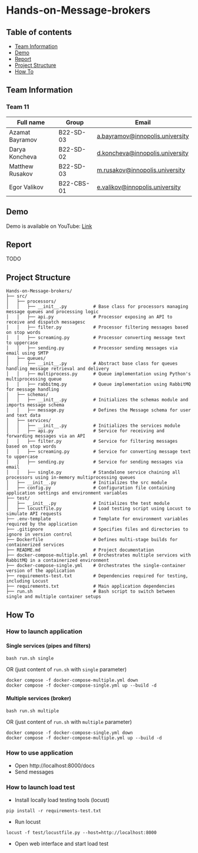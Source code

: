 # Hands-on-Message-brokers

## Table of contents

* [Team Information](#team-information)
* [Demo](#demo)
* [Report](#report)
* [Project Structure](#project-structure)
* [How To](#how-to)

## Team Information

### Team 11

| Full name       | Group     | Email                           |
|-----------------|-----------|---------------------------------|
| Azamat Bayramov | B22-SD-03 | a.bayramov@innopolis.university |
| Darya Koncheva  | B22-SD-02 | d.koncheva@innopolis.university |
| Matthew Rusakov | B22-SD-03 | m.rusakov@innopolis.university  |
| Egor Valikov    | B22-CBS-01| e.valikov@innopolis.university  |

## Demo

Demo is available on YouTube: [Link](https://youtu.be/6ck_1lZ0SNU)

## Report

TODO

## Project Structure

```
Hands-on-Message-brokers/
├── src/
│   ├── processors/
│   │   ├── __init__.py          # Base class for processors managing message queues and processing logic
│   │   ├── api.py               # Processor exposing an API to receive and dispatch messagesc
│   │   ├── filter.py            # Processor filtering messages based on stop words
│   │   ├── screaming.py         # Processor converting message text to uppercase
│   │   ├── sending.py           # Processor sending messages via email using SMTP
│   ├── queues/
│   │   ├── __init__.py          # Abstract base class for queues handling message retrieval and delivery
│   │   ├── multiprocess.py      # Queue implementation using Python's multiprocessing queue
│   │   ├── rabbitmq.py          # Queue implementation using RabbitMQ for message handling
│   ├── schemas/
│   │   ├── __init__.py          # Initializes the schemas module and imports message schema
│   │   ├── message.py           # Defines the Message schema for user and text data
│   ├── services/
│   │   ├── __init__.py          # Initializes the services module
│   │   ├── api.py               # Service for receiving and forwarding messages via an API
│   │   ├── filter.py            # Service for filtering messages based on stop words
│   │   ├── screaming.py         # Service for converting message text to uppercase
│   │   ├── sending.py           # Service for sending messages via email
│   │   ├── single.py            # Standalone service chaining all processors using in-memory multiprocessing queues
│   ├── __init__.py              # Initializes the src module
│   ├── config.py                # Configuration file containing application settings and environment variables
├── test/
│   ├── __init__.py              # Initializes the test module
│   ├── locustfile.py            # Load testing script using Locust to simulate API requests
├── .env-template                # Template for environment variables required by the application
├── .gitignore                   # Specifies files and directories to ignore in version control
├── Dockerfile                   # Defines multi-stage builds for containerized services
├── README.md                    # Project documentation
├── docker-compose-multiple.yml  # Orchestrates multiple services with RabbitMQ in a containerized environment
├── docker-compose-single.yml    # Orchestrates the single-container version of the application
├── requirements-test.txt        # Dependencies required for testing, including Locust
├── requirements.txt             # Main application dependencies
├── run.sh                       # Bash script to switch between single and multiple container setups
```

## How To

### How to launch application

#### Single services (pipes and filters)

```
bash run.sh single
```

OR (just content of `run.sh` with `single` parameter)

```
docker compose -f docker-compose-multiple.yml down
docker compose -f docker-compose-single.yml up --build -d
```

#### Multiple services (broker)

```
bash run.sh multiple
```

OR (just content of `run.sh` with `multiple` parameter)

```
docker compose -f docker-compose-single.yml down
docker compose -f docker-compose-multiple.yml up --build -d
```

### How to use application

- Open http://localhost:8000/docs
- Send messages

### How to launch load test

- Install locally load testing tools (locust)
```
pip install -r requirements-test.txt
```

- Run locust
```
locust -f test/locustfile.py --host=http://localhost:8000
```

- Open web interface and start load test
